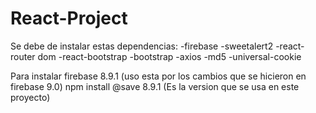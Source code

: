 # React-Project
Se debe de instalar estas dependencias:
-firebase
-sweetalert2
-react-router dom
-react-bootstrap
-bootstrap
-axios
-md5
-universal-cookie


Para instalar firebase 8.9.1 (uso esta por los cambios que se hicieron en firebase 9.0)
npm install @save 8.9.1 (Es la version que se usa en este proyecto)
